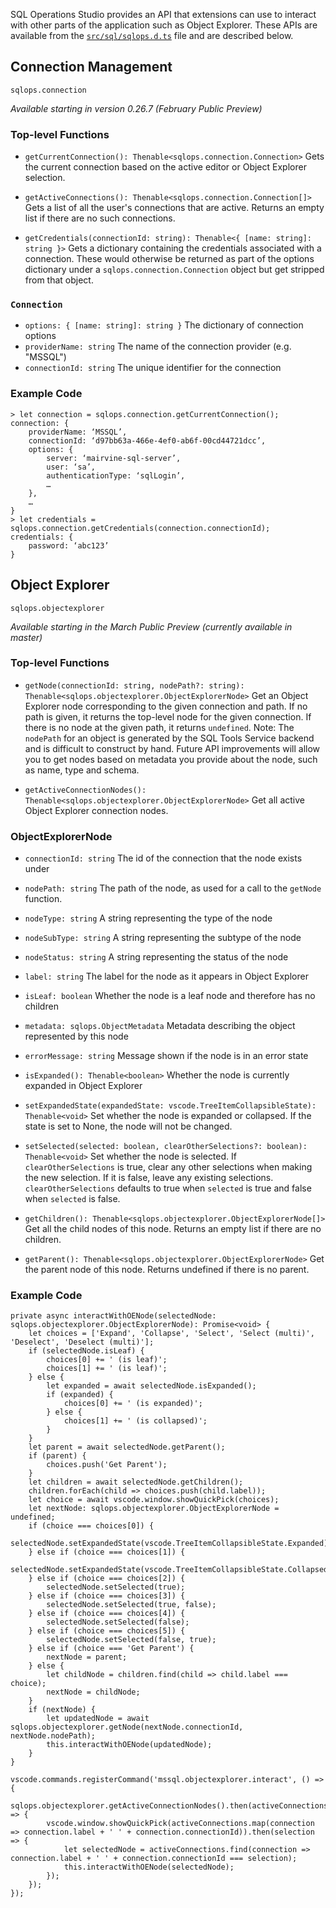 SQL Operations Studio provides an API that extensions can use to interact with other parts of the application such as Object Explorer. These APIs are available from the [`src/sql/sqlops.d.ts`](https://github.com/Microsoft/sqlopsstudio/blob/master/src/sql/sqlops.d.ts) file and are described below.

## Connection Management
`sqlops.connection`

_Available starting in version 0.26.7 (February Public Preview)_

### Top-level Functions

- `getCurrentConnection(): Thenable<sqlops.connection.Connection>`
Gets the current connection based on the active editor or Object Explorer selection.

- `getActiveConnections(): Thenable<sqlops.connection.Connection[]>`
Gets a list of all the user's connections that are active. Returns an empty list if there are no such connections.

- `getCredentials(connectionId: string): Thenable<{ [name: string]: string }>`
Gets a dictionary containing the credentials associated with a connection. These would otherwise be returned as part of the options dictionary under a `sqlops.connection.Connection` object but get stripped from that object. 

### `Connection`
- `options: { [name: string]: string }` The dictionary of connection options
- `providerName: string` The name of the connection provider (e.g. "MSSQL")
- `connectionId: string` The unique identifier for the connection

### Example Code
```
> let connection = sqlops.connection.getCurrentConnection();
connection: {
	providerName: ‘MSSQL’,
	connectionId: ‘d97bb63a-466e-4ef0-ab6f-00cd44721dcc’,
	options: {
		server: ‘mairvine-sql-server’,
		user: ‘sa’,
		authenticationType: ‘sqlLogin’,
		…
	},
	…
}
> let credentials = sqlops.connection.getCredentials(connection.connectionId);
credentials: {
	password: ‘abc123’
}

```

## Object Explorer
`sqlops.objectexplorer`

_Available starting in the March Public Preview (currently available in master)_

### Top-level Functions
- `getNode(connectionId: string, nodePath?: string): Thenable<sqlops.objectexplorer.ObjectExplorerNode>`
Get an Object Explorer node corresponding to the given connection and path. If no path is given, it returns the top-level node for the given connection. If there is no node at the given path, it returns `undefined`. Note: The `nodePath` for an object is generated by the SQL Tools Service backend and is difficult to construct by hand. Future API improvements will allow you to get nodes based on metadata you provide about the node, such as name, type and schema.

- `getActiveConnectionNodes(): Thenable<sqlops.objectexplorer.ObjectExplorerNode>`
Get all active Object Explorer connection nodes.

### ObjectExplorerNode
- `connectionId: string`
The id of the connection that the node exists under

- `nodePath: string`
The path of the node, as used for a call to the `getNode` function.

- `nodeType: string`
A string representing the type of the node

- `nodeSubType: string`
A string representing the subtype of the node

- `nodeStatus: string`
A string representing the status of the node

- `label: string`
The label for the node as it appears in Object Explorer

- `isLeaf: boolean`
Whether the node is a leaf node and therefore has no children

- `metadata: sqlops.ObjectMetadata`
Metadata describing the object represented by this node

- `errorMessage: string`
Message shown if the node is in an error state

- `isExpanded(): Thenable<boolean>`
Whether the node is currently expanded in Object Explorer

- `setExpandedState(expandedState: vscode.TreeItemCollapsibleState): Thenable<void>`
Set whether the node is expanded or collapsed. If the state is set to None, the node will not be changed.

- `setSelected(selected: boolean, clearOtherSelections?: boolean): Thenable<void>`
Set whether the node is selected. If `clearOtherSelections` is true, clear any other selections when making the new selection. If it is false, leave any existing selections. `clearOtherSelections` defaults to true when `selected` is true and false when `selected` is false.

- `getChildren(): Thenable<sqlops.objectexplorer.ObjectExplorerNode[]>`
Get all the child nodes of this node. Returns an empty list if there are no children.

- `getParent(): Thenable<sqlops.objectexplorer.ObjectExplorerNode>`
Get the parent node of this node. Returns undefined if there is no parent.

### Example Code
```
private async interactWithOENode(selectedNode: sqlops.objectexplorer.ObjectExplorerNode): Promise<void> {
	let choices = ['Expand', 'Collapse', 'Select', 'Select (multi)', 'Deselect', 'Deselect (multi)'];
	if (selectedNode.isLeaf) {
		choices[0] += ' (is leaf)';
		choices[1] += ' (is leaf)';
	} else {
		let expanded = await selectedNode.isExpanded();
		if (expanded) {
			choices[0] += ' (is expanded)';
		} else {
			choices[1] += ' (is collapsed)';
		}
	}
	let parent = await selectedNode.getParent();
	if (parent) {
		choices.push('Get Parent');
	}
	let children = await selectedNode.getChildren();
	children.forEach(child => choices.push(child.label));
	let choice = await vscode.window.showQuickPick(choices);
	let nextNode: sqlops.objectexplorer.ObjectExplorerNode = undefined;
	if (choice === choices[0]) {
		selectedNode.setExpandedState(vscode.TreeItemCollapsibleState.Expanded);
	} else if (choice === choices[1]) {
		selectedNode.setExpandedState(vscode.TreeItemCollapsibleState.Collapsed);
	} else if (choice === choices[2]) {
		selectedNode.setSelected(true);
	} else if (choice === choices[3]) {
		selectedNode.setSelected(true, false);
	} else if (choice === choices[4]) {
		selectedNode.setSelected(false);
	} else if (choice === choices[5]) {
		selectedNode.setSelected(false, true);
	} else if (choice === 'Get Parent') {
		nextNode = parent;
	} else {
		let childNode = children.find(child => child.label === choice);
		nextNode = childNode;
	}
	if (nextNode) {
		let updatedNode = await sqlops.objectexplorer.getNode(nextNode.connectionId, nextNode.nodePath);
		this.interactWithOENode(updatedNode);
	}
}

vscode.commands.registerCommand('mssql.objectexplorer.interact', () => {
	sqlops.objectexplorer.getActiveConnectionNodes().then(activeConnections => {
		vscode.window.showQuickPick(activeConnections.map(connection => connection.label + ' ' + connection.connectionId)).then(selection => {
			let selectedNode = activeConnections.find(connection => connection.label + ' ' + connection.connectionId === selection);
			this.interactWithOENode(selectedNode);
		});
	});
});
```
